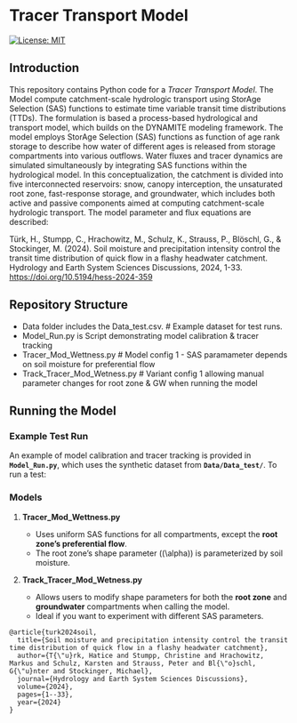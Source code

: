 # Tracer Transport Model
[![License: MIT](https://img.shields.io/badge/License-MIT-yellow.svg)](LICENSE)  
## Introduction
This repository contains Python code for a *Tracer Transport Model*.  The Model compute catchment-scale hydrologic transport using StorAge Selection (SAS) functions to estimate time variable transit time distributions (TTDs). The formulation is based a process-based hydrological and transport model, which builds on the DYNAMITE modeling framework. The model employs StorAge Selection (SAS) functions as function of age rank storage to describe how water of different ages is released from storage compartments into various outflows. Water fluxes and tracer dynamics are simulated simultaneously by integrating SAS functions within the hydrological model. In this conceptualization, the catchment is divided into five interconnected reservoirs: snow, canopy interception, the unsaturated root zone,  fast-response storage, and groundwater, which includes both active and passive components aimed at computing catchment-scale hydrologic transport. The model parameter and flux equations are described:

Türk, H., Stumpp, C., Hrachowitz, M., Schulz, K., Strauss, P., Blöschl, G., & Stockinger, M. (2024). Soil moisture and precipitation intensity control the transit time distribution of quick flow in a flashy headwater catchment. Hydrology and Earth System Sciences Discussions, 2024, 1-33. https://doi.org/10.5194/hess-2024-359

## Repository Structure
- Data folder includes the Data_test.csv. # Example dataset for test runs.
- Model_Run.py is Script demonstrating model calibration & tracer tracking 
- Tracer_Mod_Wettness.py # Model config 1 - SAS paramameter depends on soil moisture  for preferential flow   
- Track_Tracer_Mod_Wetness.py # Variant config 1 allowing manual parameter changes for root zone & GW when running the model 

## Running the Model
### Example Test Run
An example of model calibration and tracer tracking is provided in **`Model_Run.py`**, which uses the synthetic dataset from **`Data/Data_test/`**. To run a test:

### Models 

1. **Tracer_Mod_Wettness.py**  
   - Uses uniform SAS functions for all compartments, except the **root zone’s preferential flow**.  
   - The root zone’s shape parameter (\(\alpha\)) is parameterized by soil moisture.

3. **Track_Tracer_Mod_Wetness.py** 
   - Allows users to modify shape parameters for both the **root zone** and **groundwater** compartments when calling the model.  
   - Ideal if you want to experiment with different SAS  parameters. 

```
@article{turk2024soil,
  title={Soil moisture and precipitation intensity control the transit time distribution of quick flow in a flashy headwater catchment},
  author={T{\"u}rk, Hatice and Stumpp, Christine and Hrachowitz, Markus and Schulz, Karsten and Strauss, Peter and Bl{\"o}schl, G{\"u}nter and Stockinger, Michael},
  journal={Hydrology and Earth System Sciences Discussions},
  volume={2024},
  pages={1--33},
  year={2024}
}
``` 

